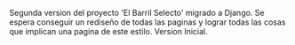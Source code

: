 Segunda version del proyecto 'El Barril Selecto' migrado a Django.
Se espera conseguir un rediseño de todas las paginas y lograr todas las cosas que implican una pagina de este estilo.
Version Inicial.
